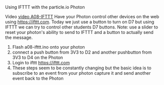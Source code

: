 Using IFTTT with the particle.io Photon

Video [video A08-IFTTT](https://youtu.be/DOlYkTn84Bs?list=PL57Dnr1H_egsL0r4RXPA4PY2yZhOJk5Nr&t=5s) Have your Photon control other devices on the web using https://ifttt.com. Today we just use a button to turn on D7 but using IFTTT we can try to control other students D7 buttons. Note: use a slider to reset your photon's ability to send to IFTTT and a button to actually send the message.

1. Flash a08-ifttt.ino onto your photon
1. connect a push button from 3V3 to D2 and another pushbutton from 3V3 to D4 on the Photon
1. Login to ifttt  https://ifttt.com
1. These steps seem to be constantly changing but the basic idea is to subscribe to an event from your photon capture it 
and send another event back to the Photon

